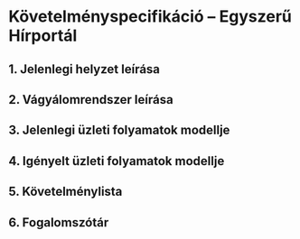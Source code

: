 # Követelményspecifikáció – Egyszerű Hírportál

## 1. Jelenlegi helyzet leírása



## 2. Vágyálomrendszer leírása



## 3. Jelenlegi üzleti folyamatok modellje



## 4. Igényelt üzleti folyamatok modellje



## 5. Követelménylista



## 6. Fogalomszótár


